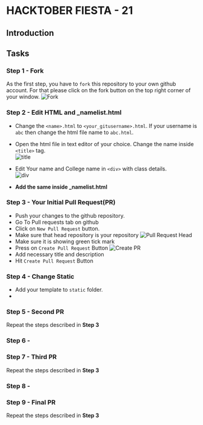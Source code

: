 # HACKTOBER FIESTA - 21

## Introduction

## Tasks

### Step 1 - Fork
As the first step, you have to `fork` this repository to your own github account. For that please click on the fork button on the top right corner of your window.
![Fork](https://github.com/dkowsikpai/card/blob/main/Screenshots/fork.png)

### Step 2 - Edit HTML and _namelist.html

- Change the `<name>.html` to `<your_gitusername>.html`. If your username is `abc` then change the html file name to `abc.html`. 
- Open the html file in text editor of your choice. Change the name inside `<title>` tag. <br>
![title](https://github.com/dkowsikpai/card/blob/main/Screenshots/title.png)
- Edit Your name and College name in `<div>` with class details. <br>
![div](https://github.com/dkowsikpai/card/blob/main/Screenshots/details%20div.png)

- **Add the same inside _namelist.html**

### Step 3 - Your Initial Pull Request(PR)
- Push your changes to the github repository.
- Go To Pull requests tab on github
- Click on `New Pull Request` button. 
- Make sure that head repository is your repository
![Pull Request Head](https://github.com/dkowsikpai/card/blob/main/Screenshots/PR%20Head.png)
- Make sure it is showing green tick mark
- Press on `Create Pull Request` Button
![Create PR](https://github.com/dkowsikpai/card/blob/main/Screenshots/Create%20PR.png)
- Add necessary title and description
- Hit `Create Pull Request` Button

### Step 4 - Change Static
- Add your template to `static` folder.
- 

### Step 5 - Second PR
Repeat the steps described in **Step 3**

### Step 6 - 

### Step 7 - Third PR
Repeat the steps described in **Step 3**

### Step 8 - 


### Step 9 - Final PR
Repeat the steps described in **Step 3**
